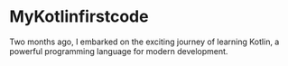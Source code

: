 # MyKotlinfirstcode
Two months ago, I embarked on the exciting journey of learning Kotlin, a powerful programming language for modern development.



